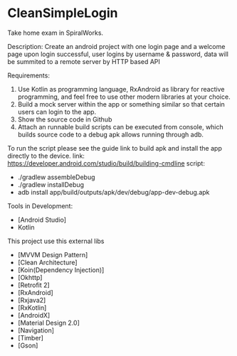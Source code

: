# CleanSimpleLogin

Take home exam in SpiralWorks.

Description: Create an android project with one login page and a welcome page upon login successful, user logins by username & password, data will be summited to a remote server by HTTP based API 

Requirements:  
1. Use Kotlin as programming language, RxAndroid as library for reactive programming, and feel free to use other modern libraries at your choice. 
2. Build a mock server within the app or something similar so that certain users can login to the app. 
3. Show the source code in Github 
4. Attach an runnable build scripts can be executed from console, which builds source code to a debug apk allows running through adb. 

To run the script please see the guide link to build apk and install the app directly to the device.
link: https://developer.android.com/studio/build/building-cmdline
script: 
 - ./gradlew assembleDebug
 - ./gradlew installDebug
 - adb install app/build/outputs/apk/dev/debug/app-dev-debug.apk

Tools in Development:

- [Android Studio]
- Kotlin

This project use this external libs

* [MVVM Design Pattern]
* [Clean Architecture]
* [Koin(Dependency Injection)]
* [Okhttp]
* [Retrofit 2]
* [RxAndroid]
* [Rxjava2]
* [RxKotlin]
* [AndroidX]
* [Material Design 2.0]
* [Navigation]
* [Timber]
* [Gson]
